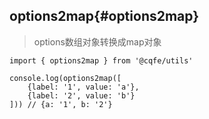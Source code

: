 ## options2map{#options2map}

> options数组对象转换成map对象

```js-vue
import { options2map } from '@cqfe/utils'

console.log(options2map([
    {label: '1', value: 'a'},
    {label: '2', value: 'b'}
])) // {a: '1', b: '2'}
```
